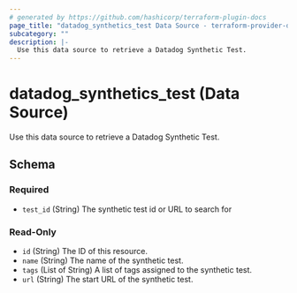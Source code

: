 ```yaml
---
# generated by https://github.com/hashicorp/terraform-plugin-docs
page_title: "datadog_synthetics_test Data Source - terraform-provider-datadog"
subcategory: ""
description: |-
  Use this data source to retrieve a Datadog Synthetic Test.
---
```


# datadog_synthetics_test (Data Source)

Use this data source to retrieve a Datadog Synthetic Test.



<!-- schema generated by tfplugindocs -->
## Schema

### Required

- `test_id` (String) The synthetic test id or URL to search for

### Read-Only

- `id` (String) The ID of this resource.
- `name` (String) The name of the synthetic test.
- `tags` (List of String) A list of tags assigned to the synthetic test.
- `url` (String) The start URL of the synthetic test.
